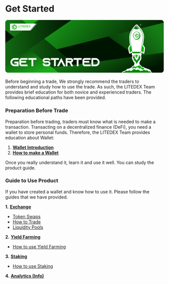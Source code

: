 # Get Started

![](../.gitbook/assets/14.-get-started%20%282%29%20%282%29.svg)

Before beginning a trade, We strongly recommend the traders to understand and study how to use the trade. As such, the LITEDEX Team provides brief education for both novice and experienced traders. The following educational paths have been provided.‌

### Preparation Before Trade <a id="preparation-before-trade"></a>

Preparation before trading, traders must know what is needed to make a transaction. Transacting on a decentralized finance \(DeFi\), you need a wallet to store personal funds. Therefore, the LITEDEX Team provides education about Wallet:‌

1. ​[**Wallet Introduction**](wallet-introduction.md)**​**
2. **​**[**How to make a Wallet**](how-to-make-a-wallet.md)**​**

Once you really understand it, learn it and use it well. You can study the product guide.‌

### Guide to Use Product <a id="guide-to-use-product"></a>

If you have created a wallet and know how to use it. Please follow the guides that we have provided.‌

**1.** [**Exchange**](../products-guide/exchange/) **​**‌

* ​[Token Swaps](../products-guide/exchange/token-swaps.md) ​
* ​[How to Trade](../products-guide/exchange/how-to-trade.md)​
* ​[Liquidity Pools](../products-guide/exchange/liquidity-pools.md)​

**2.** [**Yield Farming**](../products-guide/yield-farming/)**​**‌

* ​[How to use Yield Farming](../products-guide/yield-farming/how-to-use-yield-farming.md)​

**3.** [**Staking**](../products-guide/staking/)**​**‌

* ​[How to use Staking](../products-guide/staking/how-to-use-staking.md)​

**4.** [**Analytics \(Info\)**](../products-guide/analytics-info.md)**​**[  
](https://app.gitbook.com/@litedex-1/s/litedex-documentation/roadmap)


